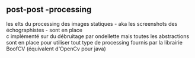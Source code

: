 ## post-post -processing



les elts du processing des images statiques - aka les screenshots des
échographistes - sont en place  
c implémenté sur du débruitage par ondellette mais toutes les abstractions
sont en place pour utiliser tout type de processing fournis par la librairie
BoofCV (équivalent d'OpenCv pour java)



